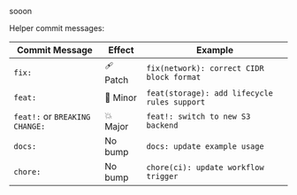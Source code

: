 sooon

Helper commit messages:

| Commit Message                 | Effect   | Example                                      |
| ------------------------------ | -------- | -------------------------------------------- |
| `fix:`                         | 🩹 Patch | `fix(network): correct CIDR block format`    |
| `feat:`                        | 🔼 Minor | `feat(storage): add lifecycle rules support` |
| `feat!:` or `BREAKING CHANGE:` | 💥 Major | `feat!: switch to new S3 backend`            |
| `docs:`                        | No bump  | `docs: update example usage`                 |
| `chore:`                       | No bump  | `chore(ci): update workflow trigger`         |
